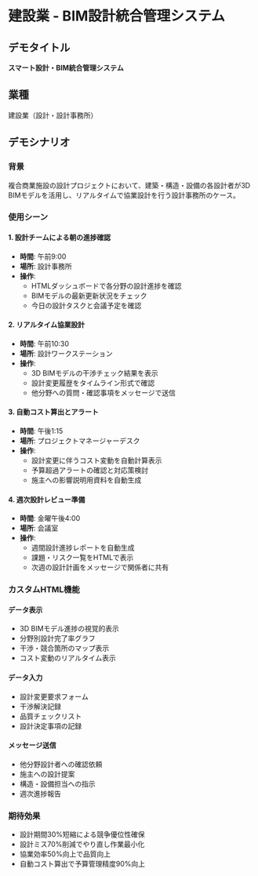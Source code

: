 # 建設業 - BIM設計統合管理システム

## デモタイトル
**スマート設計・BIM統合管理システム**

## 業種
建設業（設計・設計事務所）

## デモシナリオ

### 背景
複合商業施設の設計プロジェクトにおいて、建築・構造・設備の各設計者が3D BIMモデルを活用し、リアルタイムで協業設計を行う設計事務所のケース。

### 使用シーン

#### 1. 設計チームによる朝の進捗確認
- **時間**: 午前9:00
- **場所**: 設計事務所
- **操作**: 
  - HTMLダッシュボードで各分野の設計進捗を確認
  - BIMモデルの最新更新状況をチェック
  - 今日の設計タスクと会議予定を確認

#### 2. リアルタイム協業設計
- **時間**: 午前10:30
- **場所**: 設計ワークステーション
- **操作**:
  - 3D BIMモデルの干渉チェック結果を表示
  - 設計変更履歴をタイムライン形式で確認
  - 他分野への質問・確認事項をメッセージで送信

#### 3. 自動コスト算出とアラート
- **時間**: 午後1:15
- **場所**: プロジェクトマネージャーデスク
- **操作**:
  - 設計変更に伴うコスト変動を自動計算表示
  - 予算超過アラートの確認と対応策検討
  - 施主への影響説明用資料を自動生成

#### 4. 週次設計レビュー準備
- **時間**: 金曜午後4:00
- **場所**: 会議室
- **操作**:
  - 週間設計進捗レポートを自動生成
  - 課題・リスク一覧をHTMLで表示
  - 次週の設計計画をメッセージで関係者に共有

### カスタムHTML機能

#### データ表示
- 3D BIMモデル進捗の視覚的表示
- 分野別設計完了率グラフ
- 干渉・競合箇所のマップ表示
- コスト変動のリアルタイム表示

#### データ入力
- 設計変更要求フォーム
- 干渉解決記録
- 品質チェックリスト
- 設計決定事項の記録

#### メッセージ送信
- 他分野設計者への確認依頼
- 施主への設計提案
- 構造・設備担当への指示
- 週次進捗報告

### 期待効果
- 設計期間30%短縮による競争優位性確保
- 設計ミス70%削減でやり直し作業最小化
- 協業効率50%向上で品質向上
- 自動コスト算出で予算管理精度90%向上
